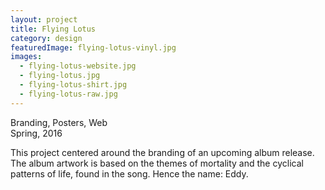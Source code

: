 ```yaml
---
layout: project
title: Flying Lotus
category: design
featuredImage: flying-lotus-vinyl.jpg
images:
  - flying-lotus-website.jpg
  - flying-lotus.jpg
  - flying-lotus-shirt.jpg  
  - flying-lotus-raw.jpg
---
```

Branding, Posters, Web  
Spring, 2016

This project centered around the branding of an upcoming album release. The album artwork is based on the themes of mortality and the cyclical patterns of life, found in the song. Hence the name: Eddy.
